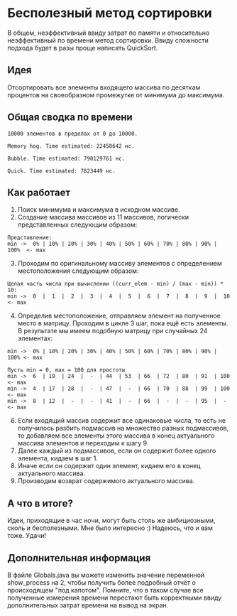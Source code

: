 # Бесполезный метод сортировки
В общем, неэффективный ввиду затрат по памяти и относительно неэффективный по времени метод сортировки. Ввиду сложности подхода будет в разы проще написать QuickSort.

## Идея
Отсортировать все элементы входящего массива по десяткам процентов на своеобразном промежутке от минимума до максимума.

## Общая сводка по времени
```
10000 элементов в пределах от 0 до 10000.

Memory hog. Time estimated: 22458642 нс.

Bubble. Time estimated: 790129761 нс.

Quick. Time estimated: 7823449 нс.
```
## Как работает
1. Поиск минимума и максимума в исходном массиве.
3. Создание массива массивов из 11 массивов, логически представленных следующим образом:
```
Представление:
min ->  0% | 10% | 20% | 30% | 40% | 50% | 60% | 70% | 80% | 90% | 100%  <- max
```
3. Проходим по оригинальному массиву элементов с определением местоположения следующим образом:
```
Целая часть числа при вычислении ((curr_elem - min) / (max - min)) * 10:
min ->  0  |  1  |  2  |  3  |  4  |  5  |  6  |  7  |  8  |  9  |  10  <- max
```
4. Определив местоположение, отправляем элемент на полученное место в матрицу. Проходим в цикле 3 шаг, пока ещё есть элементы. В результате мы имеем подобную матрицу при случайных 24 элементах:
```
min ->  0% | 10% | 20% | 30% | 40% | 50% | 60% | 70% | 80% | 90% | 100% <- max

Пусть min = 0, max = 100 для простоты 
min ->  6  | 19  | 24  |  -  | 44  | 53  | 66  | 72  | 80  | 91  | 100  <- max
min ->  4  | 17  | 28  |  -  | 47  |  -  | 66  | 70  | 88  | 99  | 100  <- max
min ->  8  | 12  |  -  |  -  | 41  |  -  | 66  |  -  |  -  | 95  |  -   <- max
```
6. Если входящий массив содержит все одинаковые числа, то есть не получилось разбить подмассив на множество разных подмассивов, то добавляем все элементы этого массива в конец актуального массива элементов и переходим к шагу 9.
7. Далее каждый из подмассивов, если он содержит более одного элемента, кидаем в шаг 1.
8. Иначе если он содержит один элемент, кидаем его в конец актуального массива.
9. Производим возврат содержимого актуального массива.

## А что в итоге?
Идеи, приходящие в час ночи, могут быть столь же амбициозными, сколь и бесполезными. Мне было интересно :) Надеюсь, что и вам тоже. Удачи!

## Дополнительная информация
В файле Globals.java вы можете изменить значение переменной show_process на 2, чтобы получить более подробный отчёт о происходящем "под капотом". Помните, что в таком случае все полученные измерения времени перестают быть корректными ввиду дополнительных затрат времени на вывод на экран. 
